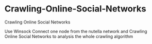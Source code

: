 # Crawling-Online-Social-Networks
Crawling Online Social Networks

Use Winsock Connect one node from the nutella network and Crawling Online Social Networks to analysis the whole crawling algorithm

